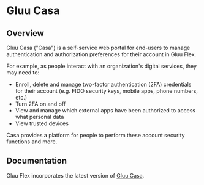 # Gluu Casa

## Overview

Gluu Casa ("Casa") is a self-service web portal for end-users to manage authentication and authorization preferences for their account in Gluu Flex. 

For example, as people interact with an organization's digital services, they may need to:

- Enroll, delete and manage two-factor authentication (2FA) credentials for their account (e.g. FIDO security keys, mobile apps, phone numbers, etc.)
- Turn 2FA on and off
- View and manage which external apps have been authorized to access what personal data
- View trusted devices   

Casa provides a platform for people to perform these account security functions and more. 

## Documentation

Gluu Flex incorporates the latest version of [Gluu Casa](https://gluu.org/docs/casa).
